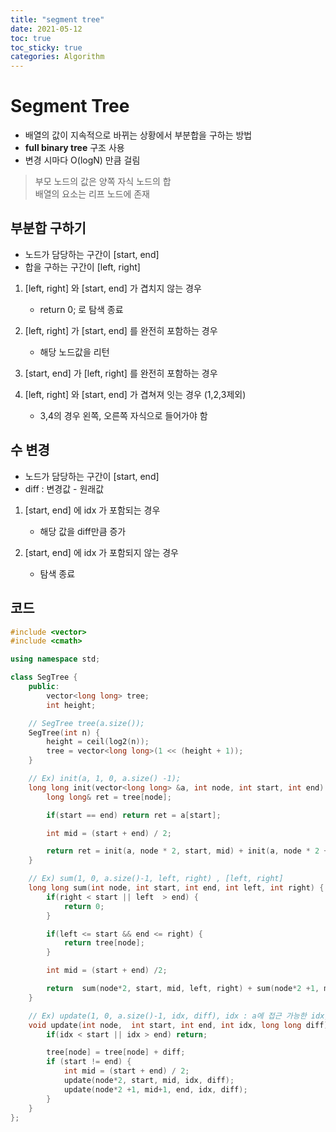 ```yaml
---
title: "segment tree"
date: 2021-05-12
toc: true
toc_sticky: true
categories: Algorithm 
---
```


# Segment Tree
- 배열의 값이 지속적으로 바뀌는 상황에서 부분합을 구하는 방법
- __full binary tree__ 구조 사용
- 변경 시마다 O(logN) 만큼 걸림

> 부모 노드의 값은 양쪽 자식 노드의 합   
> 배열의 요소는 리프 노드에 존재


## 부분합 구하기
- 노드가 담당하는 구간이 [start, end]
- 합을 구하는 구간이 [left, right]

1. [left, right] 와 [start, end] 가 겹치지 않는 경우
    - return 0; 로 탐색 종료

2. [left, right] 가 [start, end] 를 완전히 포함하는 경우
    - 해당 노드값을 리턴
    
3. [start, end] 가 [left, right] 를 완전히 포함하는 경우
4. [left, right] 와 [start, end] 가 겹쳐져 잇는 경우 (1,2,3제외)
    - 3,4의 경우 왼쪽, 오른쪽 자식으로 들어가야 함
    
## 수 변경
- 노드가 담당하는 구간이 [start, end]
- diff : 변경값 - 원래값

1. [start, end] 에 idx 가 포함되는 경우
    - 해당 값을 diff만큼 증가

2. [start, end] 에 idx 가 포함되지 않는 경우
    - 탐색 종료


## 코드
```cpp
#include <vector>
#include <cmath>

using namespace std;

class SegTree {
    public:
        vector<long long> tree;
        int height;

    // SegTree tree(a.size());
    SegTree(int n) {
        height = ceil(log2(n));
        tree = vector<long long>(1 << (height + 1));
    }

    // Ex) init(a, 1, 0, a.size() -1);
    long long init(vector<long long> &a, int node, int start, int end) {
        long long& ret = tree[node];

        if(start == end) return ret = a[start];

        int mid = (start + end) / 2;

        return ret = init(a, node * 2, start, mid) + init(a, node * 2 + 1, mid+1, end);
    }

    // Ex) sum(1, 0, a.size()-1, left, right) , [left, right] 
    long long sum(int node, int start, int end, int left, int right) {
        if(right < start || left  > end) {
            return 0;
        }

        if(left <= start && end <= right) {
            return tree[node];
        }

        int mid = (start + end) /2;

        return  sum(node*2, start, mid, left, right) + sum(node*2 +1, mid + 1, end, left, right);
    }

    // Ex) update(1, 0, a.size()-1, idx, diff), idx : a에 접근 가능한 idx, diff : 현재 a[idx] - 이전 a[idx]
    void update(int node,  int start, int end, int idx, long long diff) {
        if(idx < start || idx > end) return;

        tree[node] = tree[node] + diff;
        if (start != end) {
            int mid = (start + end) / 2;
            update(node*2, start, mid, idx, diff);
            update(node*2 +1, mid+1, end, idx, diff);
        }
    }
};

```
